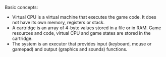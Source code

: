 Basic concepts:
* Virtual CPU is a virtual machine that executes the game code. It does not have its own memory, registers or stack.
* A cartridge is an array of 4-byte values stored in a file or in RAM. Game resources and code, virtual CPU and game states are stored in the cartridge.
* The system is an executor that provides input (keyboard, mouse or gamepad) and output (graphics and sounds) functions.

